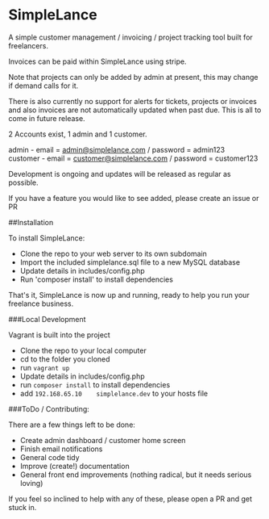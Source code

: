 SimpleLance
===========

A simple customer management / invoicing / project tracking tool built for freelancers.

Invoices can be paid within SimpleLance using stripe.

Note that projects can only be added by admin at present, this may change if demand calls for it.

There is also currently no support for alerts for tickets, projects or invoices and also invoices are not automatically
updated when past due.  This is all to come in future release.

2 Accounts exist, 1 admin and 1 customer.

admin - email = admin@simplelance.com / password = admin123 <br>
customer - email = customer@simplelance.com / password = customer123

Development is ongoing and updates will be released as regular as possible.

If you have a feature you would like to see added, please create an issue or PR

##Installation

To install SimpleLance:

- Clone the repo to your web server to its own subdomain
- Import the included simplelance.sql file to a new MySQL database
- Update details in includes/config.php
- Run 'composer install' to install dependencies

That's it, SimpleLance is now up and running, ready to help you run your freelance business.

###Local Development

Vagrant is built into the project

- Clone the repo to your local computer
- cd to the folder you cloned
- run ```vagrant up```
- Update details in includes/config.php
- run ```composer install``` to install dependencies
- add ```192.168.65.10    simplelance.dev``` to your hosts file

###ToDo / Contributing:

There are a few things left to be done:

- Create admin dashboard / customer home screen
- Finish email notifications
- General code tidy
- Improve (create!) documentation
- General front end improvements (nothing radical, but it needs serious loving)

If you feel so inclined to help with any of these, please open a PR and get stuck in.
